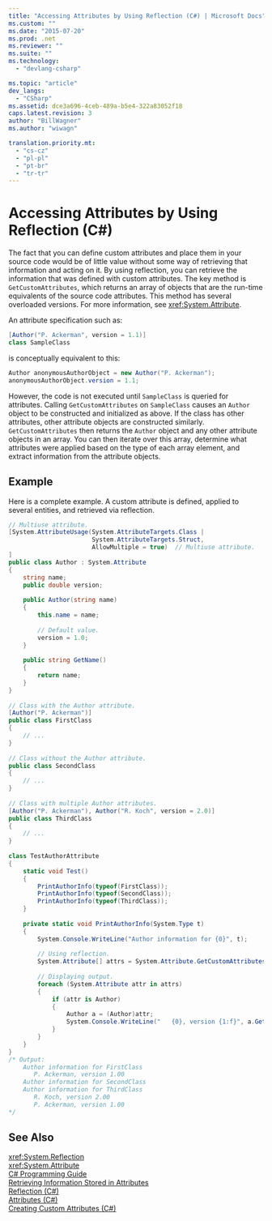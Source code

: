 ```yaml
---
title: "Accessing Attributes by Using Reflection (C#) | Microsoft Docs"
ms.custom: ""
ms.date: "2015-07-20"
ms.prod: .net
ms.reviewer: ""
ms.suite: ""
ms.technology: 
  - "devlang-csharp"

ms.topic: "article"
dev_langs: 
  - "CSharp"
ms.assetid: dce3a696-4ceb-489a-b5e4-322a83052f18
caps.latest.revision: 3
author: "BillWagner"
ms.author: "wiwagn"

translation.priority.mt: 
  - "cs-cz"
  - "pl-pl"
  - "pt-br"
  - "tr-tr"
---
```

# Accessing Attributes by Using Reflection (C#)
The fact that you can define custom attributes and place them in your source code would be of little value without some way of retrieving that information and acting on it. By using reflection, you can retrieve the information that was defined with custom attributes. The key method is `GetCustomAttributes`, which returns an array of objects that are the run-time equivalents of the source code attributes. This method has several overloaded versions. For more information, see <xref:System.Attribute>.  
  
 An attribute specification such as:  
  
```cs  
[Author("P. Ackerman", version = 1.1)]  
class SampleClass  
```  
  
 is conceptually equivalent to this:  
  
```cs  
Author anonymousAuthorObject = new Author("P. Ackerman");  
anonymousAuthorObject.version = 1.1;  
```  
  
 However, the code is not executed until `SampleClass` is queried for attributes. Calling `GetCustomAttributes` on `SampleClass` causes an `Author` object to be constructed and initialized as above. If the class has other attributes, other attribute objects are constructed similarly. `GetCustomAttributes` then returns the `Author` object and any other attribute objects in an array. You can then iterate over this array, determine what attributes were applied based on the type of each array element, and extract information from the attribute objects.  
  
## Example  
 Here is a complete example. A custom attribute is defined, applied to several entities, and retrieved via reflection.  
  
```cs  
// Multiuse attribute.  
[System.AttributeUsage(System.AttributeTargets.Class |  
                       System.AttributeTargets.Struct,  
                       AllowMultiple = true)  // Multiuse attribute.  
]  
public class Author : System.Attribute  
{  
    string name;  
    public double version;  
  
    public Author(string name)  
    {  
        this.name = name;  
  
        // Default value.  
        version = 1.0;  
    }  
  
    public string GetName()  
    {  
        return name;  
    }  
}  
  
// Class with the Author attribute.  
[Author("P. Ackerman")]  
public class FirstClass  
{  
    // ...  
}  
  
// Class without the Author attribute.  
public class SecondClass  
{  
    // ...  
}  
  
// Class with multiple Author attributes.  
[Author("P. Ackerman"), Author("R. Koch", version = 2.0)]  
public class ThirdClass  
{  
    // ...  
}  
  
class TestAuthorAttribute  
{  
    static void Test()  
    {  
        PrintAuthorInfo(typeof(FirstClass));  
        PrintAuthorInfo(typeof(SecondClass));  
        PrintAuthorInfo(typeof(ThirdClass));  
    }  
  
    private static void PrintAuthorInfo(System.Type t)  
    {  
        System.Console.WriteLine("Author information for {0}", t);  
  
        // Using reflection.  
        System.Attribute[] attrs = System.Attribute.GetCustomAttributes(t);  // Reflection.  
  
        // Displaying output.  
        foreach (System.Attribute attr in attrs)  
        {  
            if (attr is Author)  
            {  
                Author a = (Author)attr;  
                System.Console.WriteLine("   {0}, version {1:f}", a.GetName(), a.version);  
            }  
        }  
    }  
}  
/* Output:  
    Author information for FirstClass  
       P. Ackerman, version 1.00  
    Author information for SecondClass  
    Author information for ThirdClass  
       R. Koch, version 2.00  
       P. Ackerman, version 1.00  
*/  
```  
  
## See Also  
 <xref:System.Reflection>   
 <xref:System.Attribute>   
 [C# Programming Guide](../../../../csharp/programming-guide/index.md)   
 [Retrieving Information Stored in Attributes](http://msdn.microsoft.com/library/37dfe4e3-7da0-48b6-a3d9-398981524e1c)   
 [Reflection (C#)](../../../../csharp/programming-guide/concepts/reflection.md)   
 [Attributes (C#)](../../../../csharp/programming-guide/concepts/attributes/index.md)   
 [Creating Custom Attributes (C#)](../../../../csharp/programming-guide/concepts/attributes/creating-custom-attributes.md)